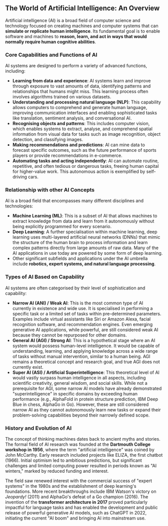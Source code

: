 ## The World of Artificial Intelligence: An Overview

Artificial intelligence (AI) is a broad field of computer science and technology focused on creating machines and computer systems that can **simulate or replicate human intelligence**. Its fundamental goal is to enable software and machines to **reason, learn, and act in ways that would normally require human cognitive abilities**.

### Core Capabilities and Functions of AI

AI systems are designed to perform a variety of advanced functions, including:

- **Learning from data and experience**: AI systems learn and improve through exposure to vast amounts of data, identifying patterns and relationships that humans might miss. This learning process often involves algorithms trained on various datasets.
- **Understanding and processing natural language (NLP)**: This capability allows computers to comprehend and generate human language, improving communication interfaces and enabling sophisticated tasks like translation, sentiment analysis, and conversational AI.
- **Recognising objects and patterns**: This includes computer vision, which enables systems to extract, analyse, and comprehend spatial information from visual data for tasks such as image recognition, object detection, and classifying images.
- **Making recommendations and predictions**: AI can mine data to forecast specific outcomes, such as the future performance of sports players or provide recommendations in e-commerce.
- **Automating tasks and acting independently**: AI can automate routine, repetitive, and often tedious or dangerous tasks, freeing human capital for higher-value work. This autonomous action is exemplified by self-driving cars.

### Relationship with other AI Concepts

AI is a broad field that encompasses many different disciplines and technologies:

- **Machine Learning (ML)**: This is a subset of AI that allows machines to extract knowledge from data and learn from it autonomously without being explicitly programmed for every scenario.
- **Deep Learning**: A further specialisation within machine learning, deep learning uses multi-layered artificial neural networks (DNNs) that mimic the structure of the human brain to process information and learn complex patterns directly from large amounts of raw data. Many of the AI applications in use today are powered by some form of deep learning.
- Other significant subfields and applications under the AI umbrella include **robotics, expert systems, and natural language processing**.

### Types of AI Based on Capability

AI systems are often categorised by their level of sophistication and capability:

- **Narrow AI (ANI) / Weak AI**: This is the most common type of AI currently in existence and wide use. It is specialised in performing a specific task or a limited set of tasks within pre-determined parameters. Examples include virtual assistants like Siri or Amazon Alexa, facial recognition software, and recommendation engines. Even emerging generative AI applications, while powerful, are still considered weak AI because they cannot be repurposed for other domains.
- **General AI (AGI) / Strong AI**: This is a hypothetical stage where an AI system would possess human-level intelligence. It would be capable of understanding, learning, and applying knowledge across a wide range of tasks without manual intervention, similar to a human being. AGI remains a theoretical concept and research goal, and true AGI does not currently exist.
- **Super AI (ASI) / Artificial Superintelligence**: This theoretical level of AI would vastly surpass human intelligence in all aspects, including scientific creativity, general wisdom, and social skills. While not a prerequisite for AGI, some narrow AI models have already demonstrated "superintelligence" in specific domains by exceeding human performance (e.g., AlphaFold in protein structure prediction, IBM Deep Blue in chess, AlphaGo in Go). However, these are still considered narrow AI as they cannot autonomously learn new tasks or expand their problem-solving capabilities beyond their narrowly defined scope.

### History and Evolution of AI

The concept of thinking machines dates back to ancient myths and stories. The formal field of AI research was founded at the **Dartmouth College workshop in 1956**, where the term "artificial intelligence" was coined by John McCarthy. Early research included projects like ELIZA, the first chatbot (1966). Initial optimism led to ambitious predictions, but significant challenges and limited computing power resulted in periods known as "AI winters," marked by reduced funding and interest.

The field saw renewed interest with the commercial success of "expert systems" in the 1980s and the establishment of deep learning's foundations. More recent breakthroughs include IBM Watson's victory on _Jeopardy!_ (2011) and AlphaGo's defeat of a Go champion (2016). The invention of the **transformer architecture in 2017** proved particularly impactful for language tasks and has enabled the development and public release of powerful generative AI models, such as ChatGPT in 2022, initiating the current "AI boom" and bringing AI into mainstream use.